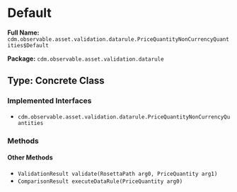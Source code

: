 # Default

**Full Name:** `cdm.observable.asset.validation.datarule.PriceQuantityNonCurrencyQuantities$Default`

**Package:** `cdm.observable.asset.validation.datarule`

## Type: Concrete Class

### Implemented Interfaces

- `cdm.observable.asset.validation.datarule.PriceQuantityNonCurrencyQuantities`

### Methods

#### Other Methods

- `ValidationResult validate(RosettaPath arg0, PriceQuantity arg1)`
- `ComparisonResult executeDataRule(PriceQuantity arg0)`

